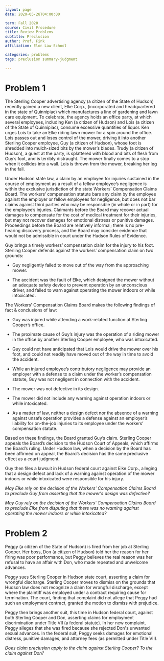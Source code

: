 ```yaml
---
layout: page 
date: 2020-05-28T04:00:00

term: Fall 2020
course: Civil Procedure 
title: Review Problems
subtitle: Preclusion 
author: Prof. Fink
affiliation: Elon Law School 

categories: problems 
tags: preclusion summary-judgment 
  
---
```


# Problem 1

The Sterling Cooper advertising agency (a citizen of the State of Hudson) recently gained a new client, Elke Corp., (incorporated and headquartered in the state of Quinnipiac) which manufactures a line of gardening and lawn care equipment. To celebrate, the agency holds an office party, at which several employees, including Ken (a citizen of Hudson) and Lois (a citizen of the State of Quinnipiac), consume excessive quantities of liquor. Ken urges Lois to take an Elke riding lawn mower for a spin around the office. Lois passes out and loses control of the mower, driving it into another Sterling Cooper employee, Guy (a citizen of Hudson), whose foot is shredded into mulch-sized bits by the mower’s blades. Trudy (a citizen of Hudson), a guest at the party, is splattered with blood and bits of flesh from Guy’s foot, and is terribly distraught. The mower finally comes to a stop when it collides into a wall. Lois is thrown from the mower, breaking her leg in the fall. 

Under Hudson state law, a claim by an employee for injuries sustained in the course of employment as a result of a fellow employee’s negligence is within the exclusive jurisdiction of the state Workers’ Compensation Claims Board. The workers’ compensation statute bars any claim by the employee against the employer or fellow employees for negligence, but does not bar claims against third parties who may be responsible (in whole or in part) for the employee’s injuries. Claimants before the Board may recover actual damages to compensate for the cost of medical treatment for their injuries, but may not recover damages for emotional distress or punitive damages. Proceedings before the Board are relatively informal; there is no pre-hearing discovery process, and the Board may consider evidence that would not be admissible in court under the Hudson Rules of Evidence.

Guy brings a timely workers’ compensation claim for the injury to his foot. Sterling Cooper defends against the workers’ compensation claim on two grounds: 

- Guy negligently failed to move out of the way from the approaching mower.

- The accident was the fault of Elke, which designed the mower without an adequate safety device to prevent operation by an unconscious driver, and failed to warn against operating the mower indoors or while intoxicated.

The Workers’ Compensation Claims Board makes the following findings of fact & conclusions of law:

- Guy was injured while attending a work-related function at Sterling Cooper’s office.

- The proximate cause of Guy’s injury was the operation of a riding mower in the office by another Sterling Cooper employee, who was intoxicated.

- Guy could not have anticipated that Lois would drive the mower over his foot, and could not readily have moved out of the way in time to avoid the accident.

- While an injured employee’s contributory negligence may provide an employer with a defense to a claim under the worker’s compensation statute, Guy was not negligent in connection with the accident. 

- The mower was not defective in its design. 

- The mower did not include any warning against operation indoors or while intoxicated. 

- As a matter of law, neither a design defect nor the absence of a warning against unsafe operation provides a defense against an employer’s liability for on-the-job injuries to its employee under the workers’ compensation statute.

Based on these findings, the Board granted Guy’s claim. Sterling Cooper appeals the Board’s decision to the Hudson Court of Appeals, which affirms the Board’s ruling. Under Hudson law, when a decision by the Board has been affirmed on appeal, the Board’s decision has the same preclusive effect as a court judgment. 

Guy then files a lawsuit in Hudson federal court against Elke Corp., alleging that a design defect and lack of a warning against operation of the mower indoors or while intoxicated were responsible for his injury. 

_May Elke rely on the decision of the Workers' Compensation Claims Board to preclude Guy from asserting that the mower's design was defective?_

_May Guy rely on the decision of the Workers' Compensation Claims Board to preclude Elke from disputing that there was no warning against operating the mower indoors or while intoxicated?_

# Problem 2

Peggy (a citizen of the State of Hudson) is fired from her job at Sterling Cooper. Her boss, Don (a citizen of Hudson) told her the reason for her firing was poor performance, but Peggy believes the real reason was her refusal to have an affair with Don, who made repeated and unwelcome advances.

Peggy sues Sterling Cooper in Hudson state court, asserting a claim for wrongful discharge. Sterling Cooper moves to dismiss on the grounds that Hudson law does not recognize a claim for wrongful discharge, except where the plaintiff was employed under a contract requiring cause for termination. The court, finding that complaint did not allege that Peggy had such an employment contract, granted the motion to dismiss with prejudice. 

Peggy then brings another suit, this time in Hudson federal court, against both Sterling Cooper and Don, asserting claims for employment discrimination under Title VII (a federal statute). In her new complaint, Peggy alleges that she was fired because she rejected Don's unwanted sexual advances. In the federal suit, Peggy seeks damages for emotional distress, punitive damages, and attorney fees (as permitted under Title VII). 

_Does claim preclusion apply to the claim against Sterling Cooper? To the claim against Don?_


